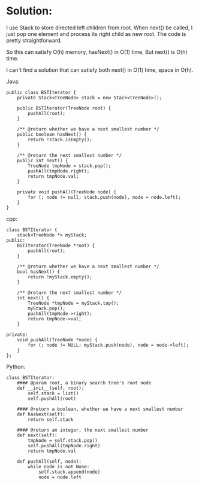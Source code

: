 # Solution:
I use Stack to store directed left children from root.
When next() be called, I just pop one element and process its right child as new root.
The code is pretty straightforward.

So this can satisfy O(h) memory, hasNext() in O(1) time,
But next() is O(h) time.

I can't find a solution that can satisfy both next() in O(1) time, space in O(h).

Java:

    public class BSTIterator {
        private Stack<TreeNode> stack = new Stack<TreeNode>();
        
        public BSTIterator(TreeNode root) {
            pushAll(root);
        }
    
        /** @return whether we have a next smallest number */
        public boolean hasNext() {
            return !stack.isEmpty();
        }
    
        /** @return the next smallest number */
        public int next() {
            TreeNode tmpNode = stack.pop();
            pushAll(tmpNode.right);
            return tmpNode.val;
        }
        
        private void pushAll(TreeNode node) {
            for (; node != null; stack.push(node), node = node.left);
        }
    }

cpp:


    class BSTIterator {
        stack<TreeNode *> myStack;
    public:
        BSTIterator(TreeNode *root) {
            pushAll(root);
        }
    
        /** @return whether we have a next smallest number */
        bool hasNext() {
            return !myStack.empty();
        }
    
        /** @return the next smallest number */
        int next() {
            TreeNode *tmpNode = myStack.top();
            myStack.pop();
            pushAll(tmpNode->right);
            return tmpNode->val;
        }
    
    private:
        void pushAll(TreeNode *node) {
            for (; node != NULL; myStack.push(node), node = node->left);
        }
    };


Python:

    class BSTIterator:
        #### @param root, a binary search tree's root node
        def __init__(self, root):
            self.stack = list()
            self.pushAll(root)
    
        #### @return a boolean, whether we have a next smallest number
        def hasNext(self):
            return self.stack
    
        #### @return an integer, the next smallest number
        def next(self):
            tmpNode = self.stack.pop()
            self.pushAll(tmpNode.right)
            return tmpNode.val
            
        def pushAll(self, node):
            while node is not None:
                self.stack.append(node)
                node = node.left